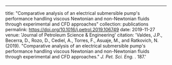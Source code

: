---
title: "Comparative analysis of an electrical submersible pump's performance handling viscous Newtonian and non-Newtonian fluids through experimental and CFD approaches"
collection: publications
permalink: https://doi.org/10.1016/j.petrol.2019.106749
date: 2019-11-27
venue: 'Journal of Petroleum Science &amp; Engineering'
citation: 'Valdes, J.P., Becerra, D., Rozo, D., Cediel, A., Torres, F., Asuaje, M., and Ratkovich, N.  (2019). &quot;Comparative analysis of an electrical submersible pump&apos;s performance handling viscous Newtonian and non-Newtonian fluids through experimental and CFD approaches.&quot; <i>J. Pet. Sci. Eng. </i>. 187.'
